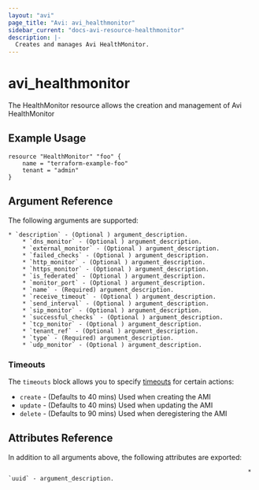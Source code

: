 ```yaml
---
layout: "avi"
page_title: "Avi: avi_healthmonitor"
sidebar_current: "docs-avi-resource-healthmonitor"
description: |-
  Creates and manages Avi HealthMonitor.
---
```


# avi_healthmonitor

The HealthMonitor resource allows the creation and management of Avi HealthMonitor

## Example Usage

```hcl
resource "HealthMonitor" "foo" {
    name = "terraform-example-foo"
    tenant = "admin"
}
```

## Argument Reference

The following arguments are supported:

    * `description` - (Optional ) argument_description.
        * `dns_monitor` - (Optional ) argument_description.
        * `external_monitor` - (Optional ) argument_description.
        * `failed_checks` - (Optional ) argument_description.
        * `http_monitor` - (Optional ) argument_description.
        * `https_monitor` - (Optional ) argument_description.
        * `is_federated` - (Optional ) argument_description.
        * `monitor_port` - (Optional ) argument_description.
        * `name` - (Required) argument_description.
        * `receive_timeout` - (Optional ) argument_description.
        * `send_interval` - (Optional ) argument_description.
        * `sip_monitor` - (Optional ) argument_description.
        * `successful_checks` - (Optional ) argument_description.
        * `tcp_monitor` - (Optional ) argument_description.
        * `tenant_ref` - (Optional ) argument_description.
        * `type` - (Required) argument_description.
        * `udp_monitor` - (Optional ) argument_description.

### Timeouts

The `timeouts` block allows you to specify [timeouts](https://www.terraform.io/docs/configuration/resources.html#timeouts) for certain actions:

* `create` - (Defaults to 40 mins) Used when creating the AMI
* `update` - (Defaults to 40 mins) Used when updating the AMI
* `delete` - (Defaults to 90 mins) Used when deregistering the AMI

## Attributes Reference

In addition to all arguments above, the following attributes are exported:

                                                                        * `uuid` - argument_description.
